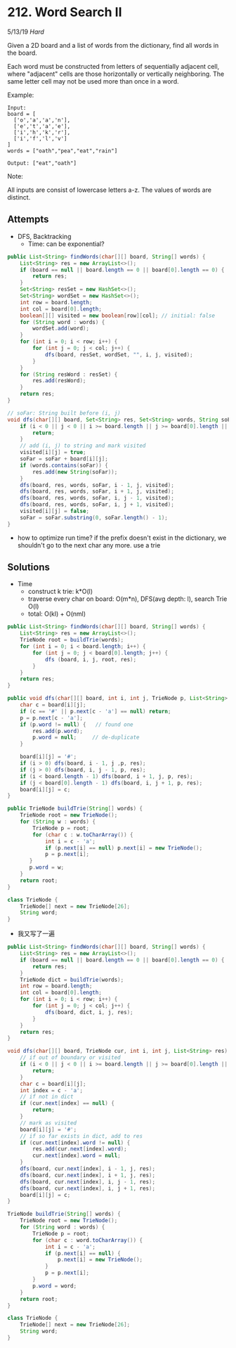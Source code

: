 # 212. Word Search II
5/13/19
*Hard*

Given a 2D board and a list of words from the dictionary, find all words in the board.

Each word must be constructed from letters of sequentially adjacent cell, where "adjacent" cells are those horizontally or vertically neighboring. The same letter cell may not be used more than once in a word.



Example:
```
Input:
board = [
  ['o','a','a','n'],
  ['e','t','a','e'],
  ['i','h','k','r'],
  ['i','f','l','v']
]
words = ["oath","pea","eat","rain"]

Output: ["eat","oath"]
```

Note:

All inputs are consist of lowercase letters a-z.
The values of words are distinct.

## Attempts
- DFS, Backtracking
  - Time: can be exponential?
```Java
public List<String> findWords(char[][] board, String[] words) {
    List<String> res = new ArrayList<>();
    if (board == null || board.length == 0 || board[0].length == 0) {
        return res;
    }
    Set<String> resSet = new HashSet<>();
    Set<String> wordSet = new HashSet<>();
    int row = board.length;
    int col = board[0].length;
    boolean[][] visited = new boolean[row][col]; // initial: false
    for (String word : words) {
        wordSet.add(word);
    }
    for (int i = 0; i < row; i++) {
        for (int j = 0; j < col; j++) {
            dfs(board, resSet, wordSet, "", i, j, visited);
        }
    }
    for (String resWord : resSet) {
        res.add(resWord);
    }
    return res;
}

// soFar: String built before (i, j)
void dfs(char[][] board, Set<String> res, Set<String> words, String soFar, int i, int j, boolean[][] visited) {
    if (i < 0 || j < 0 || i >= board.length || j >= board[0].length || visited[i][j]) {
        return;
    }
    // add (i, j) to string and mark visited
    visited[i][j] = true;
    soFar = soFar + board[i][j];
    if (words.contains(soFar)) {
        res.add(new String(soFar));
    }
    dfs(board, res, words, soFar, i - 1, j, visited);
    dfs(board, res, words, soFar, i + 1, j, visited);
    dfs(board, res, words, soFar, i, j - 1, visited);
    dfs(board, res, words, soFar, i, j + 1, visited);
    visited[i][j] = false;
    soFar = soFar.substring(0, soFar.length() - 1);
}
```

- how to optimize run time? if the prefix doesn't exist in the dictionary, we shouldn't go to the next char any more. use a trie

## Solutions

- Time
  - construct k trie: k*O(l)
  - traverse every char on board: O(m*n), DFS(avg depth: l), search Trie O(l)
  - total: O(kl) + O(nml)

```Java
public List<String> findWords(char[][] board, String[] words) {
    List<String> res = new ArrayList<>();
    TrieNode root = buildTrie(words);
    for (int i = 0; i < board.length; i++) {
        for (int j = 0; j < board[0].length; j++) {
            dfs (board, i, j, root, res);
        }
    }
    return res;
}

public void dfs(char[][] board, int i, int j, TrieNode p, List<String> res) {
    char c = board[i][j];
    if (c == '#' || p.next[c - 'a'] == null) return;
    p = p.next[c - 'a'];
    if (p.word != null) {   // found one
        res.add(p.word);
        p.word = null;     // de-duplicate
    }

    board[i][j] = '#';
    if (i > 0) dfs(board, i - 1, j ,p, res);
    if (j > 0) dfs(board, i, j - 1, p, res);
    if (i < board.length - 1) dfs(board, i + 1, j, p, res);
    if (j < board[0].length - 1) dfs(board, i, j + 1, p, res);
    board[i][j] = c;
}

public TrieNode buildTrie(String[] words) {
    TrieNode root = new TrieNode();
    for (String w : words) {
        TrieNode p = root;
        for (char c : w.toCharArray()) {
            int i = c - 'a';
            if (p.next[i] == null) p.next[i] = new TrieNode();
            p = p.next[i];
       }
       p.word = w;
    }
    return root;
}

class TrieNode {
    TrieNode[] next = new TrieNode[26];
    String word;
}
```
- 我又写了一遍
```Java
public List<String> findWords(char[][] board, String[] words) {
    List<String> res = new ArrayList<>();
    if (board == null || board.length == 0 || board[0].length == 0) {
        return res;
    }
    TrieNode dict = buildTrie(words);
    int row = board.length;
    int col = board[0].length;
    for (int i = 0; i < row; i++) {
        for (int j = 0; j < col; j++) {
            dfs(board, dict, i, j, res);
        }
    }
    return res;
}

void dfs(char[][] board, TrieNode cur, int i, int j, List<String> res) {
    // if out of boundary or visited
    if (i < 0 || j < 0 || i >= board.length || j >= board[0].length || board[i][j] == '#') {
        return;
    }
    char c = board[i][j];
    int index = c - 'a';
    // if not in dict
    if (cur.next[index] == null) {
        return;
    }
    // mark as visited
    board[i][j] = '#';
    // if so far exists in dict, add to res
    if (cur.next[index].word != null) {
        res.add(cur.next[index].word);
        cur.next[index].word = null;
    }
    dfs(board, cur.next[index], i - 1, j, res);
    dfs(board, cur.next[index], i + 1, j, res);
    dfs(board, cur.next[index], i, j - 1, res);
    dfs(board, cur.next[index], i, j + 1, res);
    board[i][j] = c;
}

TrieNode buildTrie(String[] words) {
    TrieNode root = new TrieNode();
    for (String word : words) {
        TrieNode p = root;
        for (char c : word.toCharArray()) {
            int i = c - 'a';
            if (p.next[i] == null) {
                p.next[i] = new TrieNode();
            }
            p = p.next[i];
        }
        p.word = word;
    }
    return root;
}

class TrieNode {
    TrieNode[] next = new TrieNode[26];
    String word;
}
```
